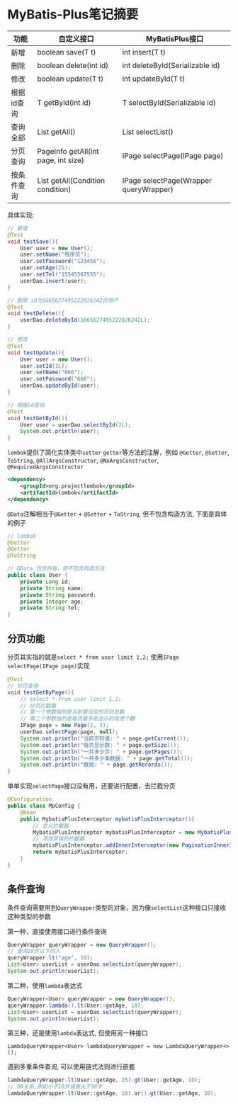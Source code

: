 # MyBatis-Plus笔记摘要


| 功能       | 自定义接口                             | MyBatisPlus接口                              |
| ---------- | -------------------------------------- | -------------------------------------------- |
| 新增       | boolean save(T t)                      | int insert(T t)                              |
| 删除       | boolean delete(int id)                 | int deleteById(Serializable id)              |
| 修改       | boolean update(T t)                    | int updateById(T t)                          |
| 根据id查询 | T getById(int id)                      | T selectById(Serializable id)                |
| 查询全部   | List<T> getAll()                       | List<T> selectList()                         |
| 分页查询   | PageInfo<T> getAll(int page, int size) | IPage<T> selectPage(IPage<T> page)           |
| 按条件查询 | List<T> getAll(Condition condition)    | IPage<T> selectPage(Wrapper<T> queryWrapper) |

具体实现:

```java
// 新增
@Test
void testSave(){
    User user = new User();
    user.setName("程序员");
    user.setPassword("123456");
    user.setAge(25);
    user.setTel("15545567555");
    userDao.insert(user);
}
```

```java
// 删除 id为1665627495222026242的用户
@Test
void testDelete(){
    userDao.deleteById(1665627495222026242L);
}
```

```java
// 修改
@Test
void testUpdate(){
    User user = new User();
    user.setId(1L);
    user.setName("666");
    user.setPassword("666");
    userDao.updateById(user);
}
```

```java
// 根据id查询
@Test
void testGetById(){
    User user = userDao.selectById(2L);
    System.out.println(user);
}
```

`lombok`提供了简化实体类中`setter` `getter`等方法的注解，例如
`@Getter`, `@Setter`, `ToString`, `@AllArgsConstructor`, `@NoArgsConstructor`, `@RequiredArgsConstructor`

```xml
<dependency>
    <groupId>org.projectlombok</groupId>
    <artifactId>lombok</artifactId>
</dependency>
```

`@Data`注解相当于`@Getter` + `@Setter` + `ToString`, 但不包含构造方法, 下面是具体的例子

```java
// lombok
@Setter
@Getter
@ToString

// @Data 包含所有，但不包含构造方法
public class User {
    private Long id;
    private String name;
    private String password;
    private Integer age;
    private String tel;
}
```

## 分页功能
分页其实指的就是`select * from user limit 1,2;`
使用`IPage selectPage(IPage page)`实现


```java
@Test
// 分页查询
void testGetByPage(){
    // select * from user limit 1,2;
    // 分页拦截器
    // 第一个参数指的是当前要设定的页码总数
    // 第二个参数指的是每页最多能显示的信息个数
    IPage page = new Page(2, 3);
    userDao.selectPage(page, null);
    System.out.println("当前页码值: " + page.getCurrent());
    System.out.println("每页显示数: " + page.getSize());
    System.out.println("一共多少页: " + page.getPages());
    System.out.println("一共多少条数据: " + page.getTotal());
    System.out.println("数据: " + page.getRecords());
}
```

单单实现`selectPage`接口没有用，还要进行配置，去拦截分页
```java
@Configuration
public class MpConfig {
    @Bean
    public MybatisPlusInterceptor mybatisPlusInterceptor(){
        // 定义拦截器
        MybatisPlusInterceptor mybatisPlusInterceptor = new MybatisPlusInterceptor();
        // 添加具体的拦截器
        mybatisPlusInterceptor.addInnerInterceptor(new PaginationInnerInterceptor());
        return mybatisPlusInterceptor;
    }
}
```

## 条件查询

条件查询需要用到`QueryWrapper`类型的对象，因为像`selectList`这种接口只接收这种类型的参数

第一种，直接使用接口进行条件查询
```java
QueryWrapper queryWrapper = new QueryWrapper();
// 查询18岁以下的人
queryWrapper.lt("age", 18);
List<User> userList = userDao.selectList(queryWrapper);
System.out.println(userList);
```

第二种，使用`lambda`表达式
```java
QueryWrapper<User> queryWrapper = new QueryWrapper();
queryWrapper.lambda().lt(User::getAge, 18);
List<User> userList = userDao.selectList(queryWrapper);
System.out.println(userList);
```

第三种，还是使用`lambda`表达式, 但使用另一种接口

`LambdaQueryWrapper<User> lambdaQueryWrapper = new LambdaQueryWrapper<>();`

遇到多重条件查询, 可以使用链式法则进行嵌套
```java
lambdaQueryWrapper.lt(User::getAge, 25).gt(User::getAge, 10);
// OR关系,例如小于10岁或者大于30岁
lambdaQueryWrapper.lt(User::getAge, 10).or().gt(User::getAge, 30);
```